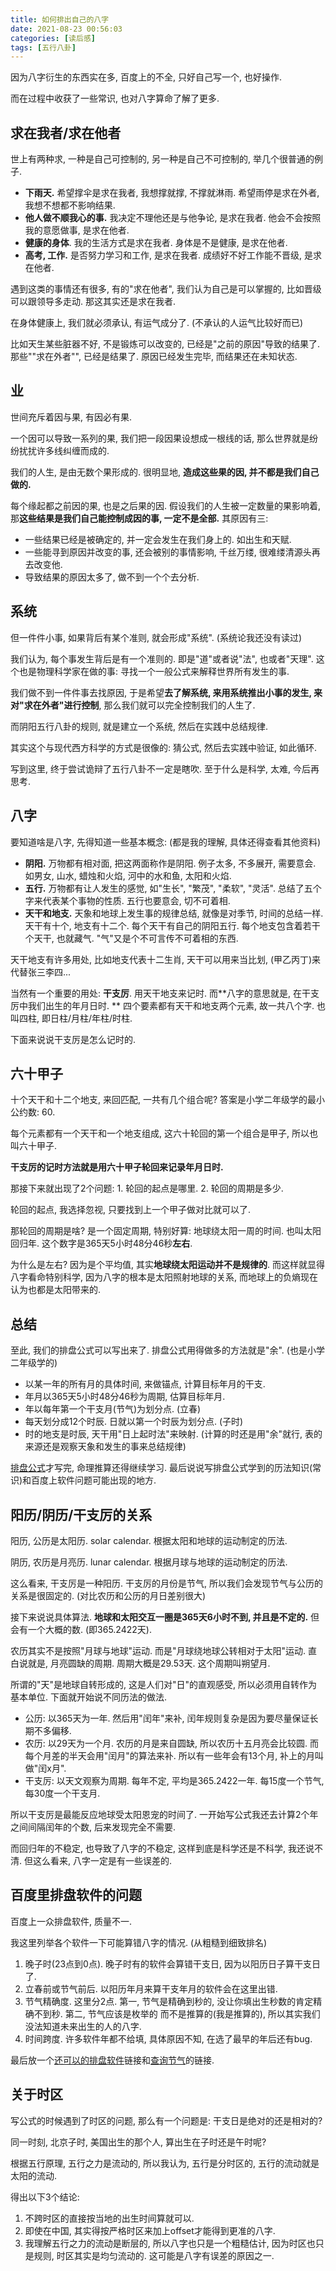 ```yaml
---
title: 如何排出自己的八字
date: 2021-08-23 00:56:03
categories: [读后感]
tags: [五行八卦]
---
```

因为八字衍生的东西实在多, 百度上的不全, 只好自己写一个, 也好操作.

而在过程中收获了一些常识, 也对八字算命了解了更多.

<!--more-->

## 求在我者/求在他者

世上有两种求, 一种是自己可控制的, 另一种是自己不可控制的, 举几个很普通的例子.

+ **下雨天.** 希望撑伞是求在我者, 我想撑就撑, 不撑就淋雨. 希望雨停是求在外者, 我想不想都不影响结果.
+ **他人做不顺我心的事.** 我决定不理他还是与他争论, 是求在我者. 他会不会按照我的意愿做事, 是求在他者.
+ **健康的身体**. 我的生活方式是求在我者. 身体是不是健康, 是求在他者.
+ **高考, 工作.** 是否努力学习和工作, 是求在我者. 成绩好不好工作能不晋级, 是求在他者.

遇到这类的事情还有很多, 有的"求在他者", 我们认为自己是可以掌握的, 比如晋级可以跟领导多走动. 那这其实还是求在我者.

在身体健康上, 我们就必须承认, 有运气成分了. (不承认的人运气比较好而已)

比如天生某些脏器不好, 不是锻炼可以改变的, 已经是"之前的原因"导致的结果了. 那些""求在外者"", 已经是结果了. 原因已经发生完毕, 而结果还在未知状态. 

## 业

世间充斥着因与果, 有因必有果.

一个因可以导致一系列的果, 我们把一段因果设想成一根线的话, 那么世界就是纷纷扰扰许多线纠缠而成的.

我们的人生, 是由无数个果形成的. 很明显地, **造成这些果的因, 并不都是我们自己做的.**

每个缘起都之前因的果, 也是之后果的因. 假设我们的人生被一定数量的果影响着, 那**这些结果是我们自己能控制成因的事, 一定不是全部.** 其原因有三:

+ 一些结果已经是被确定的, 并一定会发生在我们身上的. 如出生和天赋.
+ 一些能寻到原因并改变的事, 还会被别的事情影响, 千丝万缕, 很难缕清源头再去改变他.
+ 导致结果的原因太多了, 做不到一个个去分析.

## 系统

但一件件小事, 如果背后有某个准则, 就会形成"系统". (系统论我还没有读过)

我们认为, 每个事发生背后是有一个准则的. 即是"道"或者说"法", 也或者"天理". 这个也是物理科学家在做的事: 寻找一个一般公式来解释世界所有发生的事.

我们做不到一件件事去找原因, 于是希望**去了解系统, 来用系统推出小事的发生, 来对"求在外者"进行控制**, 那么我们就可以完全控制我们的人生了.

而阴阳五行八卦的规则, 就是建立一个系统, 然后在实践中总结规律.

其实这个与现代西方科学的方式是很像的: 猜公式, 然后去实践中验证, 如此循环.

写到这里, 终于尝试诡辩了五行八卦不一定是瞎吹. 至于什么是科学, 太难, 今后再思考.

## 八字

要知道啥是八字, 先得知道一些基本概念: (都是我的理解, 具体还得查看其他资料)

+ **阴阳.** 万物都有相对面, 把这两面称作是阴阳. 例子太多, 不多展开, 需要意会. 如男女, 山水, 蜡烛和火焰, 河中的水和鱼, 太阳和火焰.
+ **五行.** 万物都有让人发生的感觉, 如"生长", "繁茂", "柔软", "灵活". 总结了五个字来代表某个事物的性质. 五行也要意会, 切不可着相.
+ **天干和地支.** 天象和地球上发生事的规律总结, 就像是对季节, 时间的总结一样. 天干有十个, 地支有十二个. 每个天干有自己的阴阳五行. 每个地支包含着若干个天干, 也就藏气. "气"又是个不可言传不可着相的东西.

天干地支有许多用处, 比如地支代表十二生肖, 天干可以用来当比划, (甲乙丙丁)来代替张三李四...

当然有一个重要的用处: **干支厉**. 用天干地支来记时. 而**八字的意思就是, 在干支厉中我们出生的年月日时. ** 四个要素都有天干和地支两个元素, 故一共八个字. 也叫四柱, 即日柱/月柱/年柱/时柱. 

下面来说说干支厉是怎么记时的.

## 六十甲子

十个天干和十二个地支, 来回匹配, 一共有几个组合呢? 答案是小学二年级学的最小公约数: 60.

每个元素都有一个天干和一个地支组成, 这六十轮回的第一个组合是甲子, 所以也叫六十甲子.

**干支厉的记时方法就是用六十甲子轮回来记录年月日时.**

那接下来就出现了2个问题: 1. 轮回的起点是哪里. 2. 轮回的周期是多少.

轮回的起点, 我选择忽视, 只要找到上一个甲子做对比就可以了.

那轮回的周期是啥? 是一个固定周期, 特别好算: 地球绕太阳一周的时间. 也叫太阳回归年. 这个数字是365天5小时48分46秒**左右**. 

为什么是左右? 因为是个平均值, 其实**地球绕太阳运动并不是规律的**. 而这样就显得八字看命特别科学, 因为八字的根本是太阳照射地球的关系, 而地球上的负熵现在认为也都是太阳带来的.

## 总结

至此, 我们的排盘公式可以写出来了. 排盘公式用得做多的方法就是"余". (也是小学二年级学的)

+ 以某一年的所有月的具体时间, 来做锚点, 计算目标年月的干支.
+ 年月以365天5小时48分46秒为周期, 估算目标年月.
+ 年以每年第一个干支月(节气)为划分点. (立春)
+ 每天划分成12个时辰. 日就以第一个时辰为划分点. (子时)
+ 时的地支是时辰, 天干用"日上起时法"来映射. (计算的时还是用"余"就行, 表的来源还是观察天象和发生的事来总结规律)

[排盘公式](https://github.com/cwj0417/unmei/tree/main/src/service)才写完, 命理推算还得继续学习. 最后说说写排盘公式学到的历法知识(常识)和百度上软件问题可能出现的地方.

## 阳历/阴历/干支厉的关系

阳历, 公历是太阳历. solar calendar. 根据太阳和地球的运动制定的历法.

阴历, 农历是月亮历. lunar calendar. 根据月球与地球的运动制定的历法.

这么看来, 干支厉是一种阳历. 干支厉的月份是节气, 所以我们会发现节气与公历的关系是很固定的. (对比农历和公历的月日差别很大)

接下来说说具体算法. **地球和太阳交互一圈是365天6小时不到, 并且是不定的.** 但会有一个大概的数. (即365.2422天).

农历其实不是按照"月球与地球"运动. 而是"月球绕地球公转相对于太阳"运动. 直白说就是, 月亮圆缺的周期. 周期大概是29.53天. 这个周期叫朔望月.

所谓的"天"是地球自转形成的, 这是人们对"日"的直观感受, 所以必须用自转作为基本单位. 下面就开始说不同历法的做法.

+ 公历: 以365天为一年. 然后用"闰年"来补, 闰年规则复杂是因为要尽量保证长期不多偏移.
+ 农历: 以29天为一个月. 农历的月是来自圆缺, 所以农历十五月亮会比较圆. 而每个月差的半天会用"闰月"的算法来补. 所以有一些年会有13个月, 补上的月叫做"闰x月".
+ 干支厉: 以天文观察为周期. 每年不定, 平均是365.2422一年. 每15度一个节气, 每30度一个干支月.

所以干支厉是最能反应地球受太阳恩宠的时间了. 一开始写公式我还去计算2个年之间间隔闰年的个数, 后来发现完全不需要.

而回归年的不稳定, 也导致了八字的不稳定, 这样到底是科学还是不科学, 我还说不清. 但这么看来, 八字一定是有一些误差的.

## 百度里排盘软件的问题

百度上一众排盘软件, 质量不一.

我这里列举各个软件一下可能算错八字的情况. (从粗糙到细致排名)

1. 晚子时(23点到0点). 晚子时有的软件会算错干支日, 因为以阳历日子算干支日了.
2. 立春前或节气前后. 以阳历年月来算干支年月的软件会在这里出错.
3. 节气精确度. 这里分2点. 第一, 节气是精确到秒的, 没让你填出生秒数的肯定精确不到秒. 第二, 节气应该是枚举的 而不是推算的(我是推算的), 所以其实我们没法知道未来出生的人的八字.
4. 时间跨度. 许多软件年都不给填, 具体原因不知, 在选了最早的年后还有bug.

最后放一个[还可以的排盘软件](https://www.china95.net/paipan/bazi/)链接和[查询节气](https://jieqi.911cha.com/2021.html)的链接.

## 关于时区

写公式的时候遇到了时区的问题, 那么有一个问题是: 干支日是绝对的还是相对的?

同一时刻, 北京子时, 美国出生的那个人, 算出生在子时还是午时呢?

根据五行原理, 五行之力是流动的, 所以我认为, 五行是分时区的, 五行的流动就是太阳的流动.

得出以下3个结论:

1. 不跨时区的直接按当地的出生时间算就可以.
2. 即使在中国, 其实得按严格时区来加上offset才能得到更准的八字.
3. 我理解五行之力的流动是断层的, 所以八字也只是一个粗糙估计, 因为时区也只是规则, 时区其实是均匀流动的. 这可能是八字有误差的原因之一.